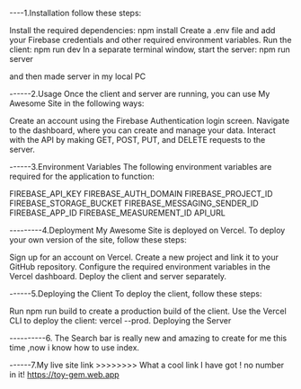 

----1.Installation
follow these steps:

Install the required dependencies: npm install
Create a .env file and add your Firebase credentials and other required environment variables.
Run the client: npm run dev
In a separate terminal window, start the server: npm run server

and then made server in my local PC

------2.Usage
Once the client and server are running, you can use My Awesome Site in the following ways:

Create an account using the Firebase Authentication login screen.
Navigate to the dashboard, where you can create and manage your data.
Interact with the API by making GET, POST, PUT, and DELETE requests to the server.

------3.Environment Variables
The following environment variables are required for the application to function:

FIREBASE_API_KEY
FIREBASE_AUTH_DOMAIN
FIREBASE_PROJECT_ID
FIREBASE_STORAGE_BUCKET
FIREBASE_MESSAGING_SENDER_ID
FIREBASE_APP_ID
FIREBASE_MEASUREMENT_ID
API_URL

---------4.Deployment
My Awesome Site is deployed on Vercel. To deploy your own version of the site, follow these steps:

Sign up for an account on Vercel.
Create a new project and link it to your GitHub repository.
Configure the required environment variables in the Vercel dashboard.
Deploy the client and server separately.

------5.Deploying the Client
To deploy the client, follow these steps:

Run npm run build to create a production build of the client.
Use the Vercel CLI to deploy the client: vercel --prod.
Deploying the Server

----------6. The Search bar is really new and amazing to create for me this time ,now i know how to use index.

------7.My live site link >>>>>>>> 
What a cool link I have got ! no number in it!
https://toy-gem.web.app
